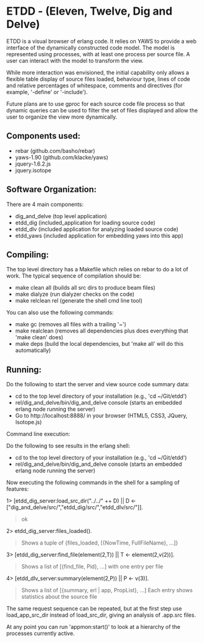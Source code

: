 ETDD - (Eleven, Twelve, Dig and Delve)
======================================

ETDD is a visual browser of erlang code. It relies on YAWS to provide a web interface of the dynamically constructed code model. The model is represented using processes, with at least one process per source file. A user can interact with the model to transform the view.

While more interaction was envisioned, the initial capability only allows a flexible table display of source files loaded, behaviour type, lines of code and relative percentages of whitespace, comments and directives (for example, '-define' or '-include').

Future plans are to use gproc for each source code file process so that dynamic queries can be used to filter the set of files displayed and allow the user to organize the view more dynamically.


Components used:
----------------

  * rebar (github.com/basho/rebar)
  * yaws-1.90 (github.com/klacke/yaws)
  * jquery-1.6.2.js
  * jquery.isotope


Software Organization:
----------------------

There are 4 main components:

  * dig_and_delve (top level application)
  * etdd_dig (included_application for loading source code)
  * etdd_dlv (included application for analyzing loaded source code)
  * etdd_yaws (included application for embedding yaws into this app)


Compiling:
----------

The top level directory has a Makefile which relies on rebar to do a lot of work.  The typical sequence of compilation should be:

  * make clean all     (builds all src dirs to produce beam files)
  * make dialyze       (run dialyzer checks on the code)
  * make relclean rel  (generate the shell cmd line tool)

You can also use the following commands:

  * make gc         (removes all files with a trailing '~')
  * make realclean  (removes all dependencies plus does everything that 'make clean' does)
  * make deps       (build the local dependencies, but 'make all' will do this automatically)


Running:
--------

Do the following to start the server and view source code summary data:

  * cd to the top level directory of your installation (e.g., 'cd ~/Git/etdd')
  * rel/dig_and_delve/bin/dig_and_delve console (starts an embedded erlang node running the server)
  * Go to http://localhost:8888/ in your browser (HTML5, CSS3, JQuery, Isotope.js)


Command line execution:

Do the following to see results in the erlang shell:

  * cd to the top level directory of your installation (e.g., 'cd ~/Git/etdd')
  * rel/dig_and_delve/bin/dig_and_delve console (starts an embedded erlang node running the server)

Now executing the following commands in the shell for a sampling of features:

  1> [etdd_dig_server:load_src_dir("../../" ++ D) || D <- ["dig_and_delve/src/","etdd_dig/src/","etdd_dlv/src/"]].

  > ok

  2> etdd_dig_server:files_loaded().

  > Shows a tuple of {files_loaded, [{NowTime, FullFileName}, ...]}

  3> [etdd_dig_server:find_file(element(2,T)) || T <- element(2,v(2))].

  > Shows a list of [{find_file, Pid}, ...] with one entry per file

  4> [etdd_dlv_server:summary(element(2,P)) || P <- v(3)].

  > Shows a list of [{summary, erl | app, PropList}, ...]
  > Each entry shows statistics about the source file

The same request sequence can be repeated, but at the first step use load_app_src_dir instead of load_src_dir, giving an analysis of .app.src files.

At any point you can run 'appmon:start()' to look at a hierarchy of the processes currently active.
